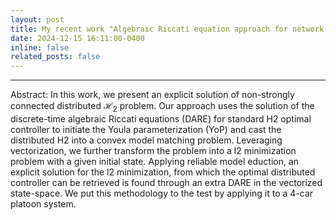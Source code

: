 ```yaml
---
layout: post
title: My recent work "Algebraic Riccati equation approach for network distributed optimal H2 synthesis" was presented on Conference of Decision and Control, 2024 in Milan, Italy.
date: 2024-12-15 16:11:00-0400
inline: false
related_posts: false
---
```


---

Abstract:
In this work, we present an explicit solution of non-strongly connected distributed $\mathcal{H}_2$ problem. Our approach uses the solution of the discrete-time algebraic Riccati equations (DARE) for standard H2 optimal controller to initiate the Youla
parameterization (YoP) and cast the distributed H2 into a convex model matching problem. Leveraging vectorization, we further transform the problem into a l2 minimization problem with a given initial state. Applying reliable model eduction, an explicit solution for the l2 minimization, from which the optimal distributed controller can be retrieved is found through an extra DARE in the vectorized state-space. We put this methodology to the test by applying it to a 4-car platoon system.

